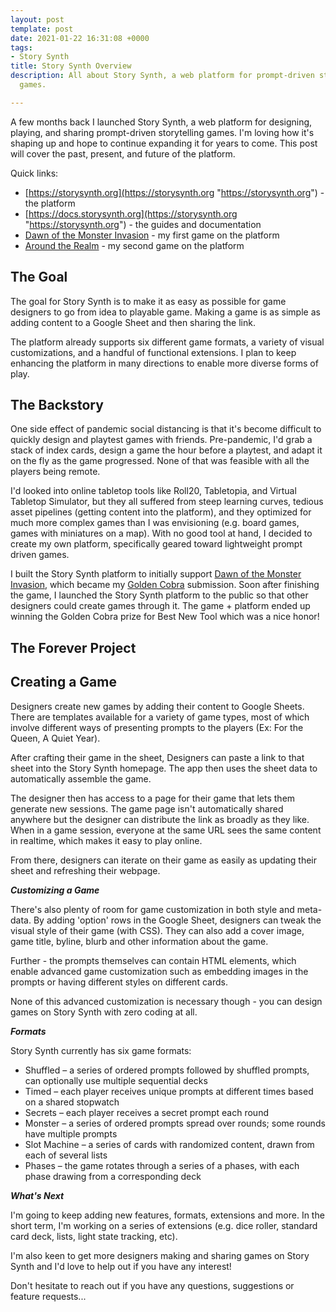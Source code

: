 ```yaml
---
layout: post
template: post
date: 2021-01-22 16:31:08 +0000
tags:
- Story Synth
title: Story Synth Overview
description: All about Story Synth, a web platform for prompt-driven storytelling
  games.

---
```

A few months back I launched Story Synth, a web platform for designing, playing, and sharing prompt-driven storytelling games. I'm loving how it's shaping up and hope to continue expanding it for years to come. This post will cover the past, present, and future of the platform.

Quick links:

* [https://storysynth.org](https://storysynth.org "https://storysynth.org") - the platform
* [https://docs.storysynth.org](https://storysynth.org "https://storysynth.org") - the guides and documentation
* [Dawn of the Monster Invasion](https://storysynth.org) - my first game on the platform
* [Around the Realm](https://storysynth.org/#/Games/Around-The-Realm/) - my second game on the platform

## The Goal

The goal for Story Synth is to make it as easy as possible for game designers to go from idea to playable game. Making a game is as simple as adding content to a Google Sheet and then sharing the link.

The platform already supports six different game formats, a variety of visual customizations, and a handful of functional extensions. I plan to keep enhancing the platform in many directions to enable more diverse forms of play.

## The Backstory

One side effect of pandemic social distancing is that it's become difficult to quickly design and playtest games with friends. Pre-pandemic, I'd grab a stack of index cards, design a game the hour before a playtest, and adapt it on the fly as the game progressed. None of that was feasible with all the players being remote.

I'd looked into online tabletop tools like Roll20, Tabletopia, and Virtual Tabletop Simulator, but they all suffered from steep learning curves, tedious asset pipelines (getting content into the platform), and they optimized for much more complex games than I was envisioning (e.g. board games, games with miniatures on a map). With no good tool at hand, I decided to create my own platform, specifically geared toward lightweight prompt driven games.

I built the Story Synth platform to initially support [Dawn of the Monster Invasion](https://storysynth.org), which became my [Golden Cobra](http://goldencobra.org/) submission. Soon after finishing the game, I launched the Story Synth platform to the public so that other designers could create games through it. The game + platform ended up winning the Golden Cobra prize for Best New Tool which was a nice honor!

## The Forever Project

## Creating a Game

Designers create new games by adding their content to Google Sheets. There are templates available for a variety of game types, most of which involve different ways of presenting prompts to the players (Ex: For the Queen, A Quiet Year).

After crafting their game in the sheet, Designers can paste a link to that sheet into the Story Synth homepage. The app then uses the sheet data to automatically assemble the game.

The designer then has access to a page for their game that lets them generate new sessions. The game page isn't automatically shared anywhere but the designer can distribute the link as broadly as they like. When in a game session, everyone at the same URL sees the same content in realtime, which makes it easy to play online.

From there, designers can iterate on their game as easily as updating their sheet and refreshing their webpage.

**_Customizing a Game_**

There's also plenty of room for game customization in both style and meta-data. By adding 'option' rows in the Google Sheet, designers can tweak the visual style of their game (with CSS). They can also add a cover image, game title, byline, blurb and other information about the game.

Further - the prompts themselves can contain HTML elements, which enable advanced game customization such as embedding images in the prompts or having different styles on different cards.

None of this advanced customization is necessary though - you can design games on Story Synth with zero coding at all.

**_Formats_**

Story Synth currently has six game formats:

* Shuffled – a series of ordered prompts followed by shuffled prompts, can optionally use multiple sequential decks
* Timed – each player receives unique prompts at different times based on a shared stopwatch
* Secrets – each player receives a secret prompt each round
* Monster – a series of ordered prompts spread over rounds; some rounds have multiple prompts
* Slot Machine – a series of cards with randomized content, drawn from each of several lists
* Phases – the game rotates through a series of a phases, with each phase drawing from a corresponding deck

**_What's Next_**

I'm going to keep adding new features, formats, extensions and more. In the short term, I'm working on a series of extensions (e.g. dice roller, standard card deck, lists, light state tracking, etc).

I'm also keen to get more designers making and sharing games on Story Synth and I'd love to help out if you have any interest!

Don't hesitate to reach out if you have any questions, suggestions or feature requests...